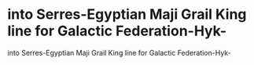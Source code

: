 # into Serres-Egyptian Maji Grail King line for Galactic Federation-Hyk-

into Serres-Egyptian Maji Grail King line for Galactic Federation-Hyk-